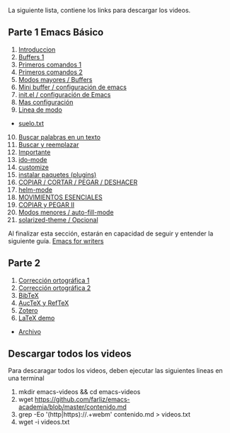 La siguiente lista, contiene los links para descargar los videos.
## Parte 1 Emacs Básico
1. [Introduccion](https://www.dropbox.com/s/uj5uhs3wruwy18v/emacs1.webm?dl=0)
2. [Buffers 1](https://www.dropbox.com/s/a9ysepmpoobknr7/emacs2.webm?dl=0)
3. [Primeros comandos 1](https://www.dropbox.com/s/if624elr4afctb2/emacs3.webm?dl=0)
4.  [Primeros comandos 2](https://www.dropbox.com/s/o58b2s4cckjacgo/emacs4.webm?dl=0)
5. [Modos mayores / Buffers](https://www.dropbox.com/s/mmzq5q1cqlgkws0/emacs5.webm?dl=0)
6. [Mini buffer / configuración de emacs](https://www.dropbox.com/s/yvqwbzzlbrjze4j/emacs6.webm?dl=0)
7. [init.el / configuración de Emacs](https://www.dropbox.com/s/7z3w4yi56yawdq2/emacs7.webm?dl=0)
8. [Mas configuración](https://www.dropbox.com/s/ee4eufy13doid2x/emacs8.webm?dl=0)
9. [Linea de modo](https://www.dropbox.com/s/ttsfaerjd8gzvn2/emacs9.webm?dl=0)
 - [suelo.txt](https://www.dropbox.com/s/xmflteig5j77hf4/suelo.txt?dl=0) 
10. [Buscar palabras en un texto](https://www.dropbox.com/s/kt9gfh7eueic4r2/emacs10.webm?dl=0)
11. [Buscar y reemplazar](https://www.dropbox.com/s/tf7lpdll1mk1lqh/emacs11.webm?dl=0)
12. [Importante](https://www.dropbox.com/s/w8rcrk6vm9spuij/emacs12.webm?dl=0)
13. [ido-mode](https://www.dropbox.com/s/w6omtg08czvdr7p/emacs13.webm?dl=0)
14. [customize](https://www.dropbox.com/s/uopf65pe16lfsko/emacs14.webm?dl=0)
15. [instalar paquetes (plugins)](https://www.dropbox.com/s/w5z37zx73006zh7/emacs15.webm?dl=0)
16. [COPIAR / CORTAR / PEGAR / DESHACER](https://www.dropbox.com/s/ch6k26i9m2dyybg/emacs16.webm?dl=0)
17. [helm-mode](https://www.dropbox.com/s/jtomyodfe37xevx/emacs17.webm?dl=0)
18. [MOVIMIENTOS ESENCIALES](https://www.dropbox.com/s/5um93t36wxp07n0/emacs18.webm?dl=0)
19. [COPIAR y PEGAR II](https://www.dropbox.com/s/p5tnsugb7suypjo/emacs19.webm?dl=0)
20. [Modos menores / auto-fill-mode](https://www.dropbox.com/s/smtiyof5ddxvb65/emacs20.webm?dl=0)
21. [solarized-theme / Opcional](https://www.dropbox.com/s/9zk5jcf9jp4b8b0/emacs21.webm?dl=0)

Al finalizar esta sección, estarán en capacidad de seguir y entender la siguiente guía.
[Emacs for writers](http://therandymon.com/papers/emacs-for-writers.pdf)

## Parte 2 
1. [Corrección ortográfica 1](https://www.dropbox.com/s/7quxb7x4lwx61t0/emacs22.webm?dl=0)
2. [Corrección ortográfica 2](https://www.dropbox.com/s/rr4sa9cewbr1h7d/emacs23.webm?dl=0)
3. [BibTeX](https://www.dropbox.com/s/b4t3lwoewub4i4e/emacs24.webm?dl=0)
4. [AucTeX y RefTeX](https://www.dropbox.com/s/mdlv9nxl04raswz/emacs25.webm?dl=0)
5. [Zotero](https://www.dropbox.com/s/fk8rw111sl91cq2/zotero.webm?dl=0)
6. [LaTeX demo](https://www.dropbox.com/s/1pbo3oxt5oagvb9/emacs26.webm?dl=0)
  - [Archivo](https://www.dropbox.com/s/0ibsirx4a65eq17/tutorial.zip?dl=0) 
  
  

## Descargar todos los videos
Para descaragar todos los videos, deben ejecutar las siguientes lineas en una terminal


1. mkdir emacs-videos && cd emacs-videos
2. wget https://github.com/farliz/emacs-academia/blob/master/contenido.md 
3. grep -Eo '(http|https)://.+webm' contenido.md > videos.txt
4. wget -i videos.txt
